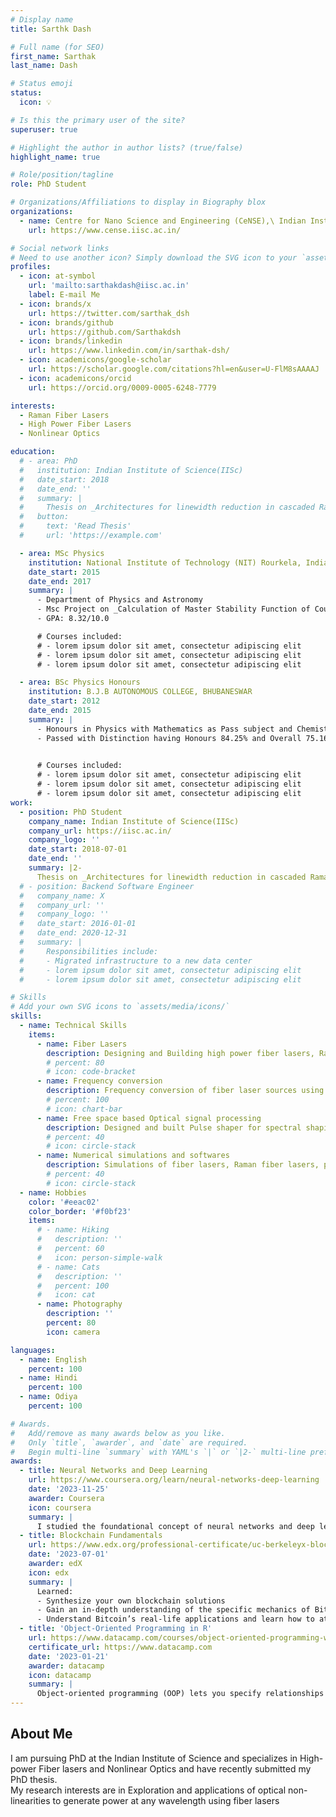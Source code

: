 ```yaml
---
# Display name
title: Sarthk Dash

# Full name (for SEO)
first_name: Sarthak
last_name: Dash

# Status emoji
status:
  icon: 💡

# Is this the primary user of the site?
superuser: true

# Highlight the author in author lists? (true/false)
highlight_name: true

# Role/position/tagline
role: PhD Student

# Organizations/Affiliations to display in Biography blox
organizations:
  - name: Centre for Nano Science and Engineering (CeNSE),\ Indian Institute of Science(IISc).
    url: https://www.cense.iisc.ac.in/

# Social network links
# Need to use another icon? Simply download the SVG icon to your `assets/media/icons/` folder.
profiles:
  - icon: at-symbol
    url: 'mailto:sarthakdash@iisc.ac.in'
    label: E-mail Me
  - icon: brands/x
    url: https://twitter.com/sarthak_dsh
  - icon: brands/github
    url: https://github.com/Sarthakdsh
  - icon: brands/linkedin
    url: https://www.linkedin.com/in/sarthak-dsh/
  - icon: academicons/google-scholar
    url: https://scholar.google.com/citations?hl=en&user=U-FlM8sAAAAJ
  - icon: academicons/orcid
    url: https://orcid.org/0009-0005-6248-7779

interests:
  - Raman Fiber Lasers
  - High Power Fiber Lasers
  - Nonlinear Optics

education:
  # - area: PhD
  #   institution: Indian Institute of Science(IISc)
  #   date_start: 2018
  #   date_end: ''
  #   summary: |
  #     Thesis on _Architectures for linewidth reduction in cascaded Raman fiber lasers and applications_. Supervised by [Prof V.R. Supradeepa](https://www.cense.iisc.ac.in/supradeepa-v-r). 
  #   button:
  #     text: 'Read Thesis'
  #     url: 'https://example.com'

  - area: MSc Physics
    institution: National Institute of Technology (NIT) Rourkela, India
    date_start: 2015
    date_end: 2017
    summary: |
      - Department of Physics and Astronomy
      - Msc Project on _Calculation of Master Stability Function of Coupled Chaotic Systems_
      - GPA: 8.32/10.0

      # Courses included:
      # - lorem ipsum dolor sit amet, consectetur adipiscing elit
      # - lorem ipsum dolor sit amet, consectetur adipiscing elit
      # - lorem ipsum dolor sit amet, consectetur adipiscing elit

  - area: BSc Physics Honours
    institution: B.J.B AUTONOMOUS COLLEGE, BHUBANESWAR
    date_start: 2012
    date_end: 2015
    summary: |
      -	Honours in Physics with Mathematics as Pass subject and Chemistry as elective.
      -	Passed with Distinction having Honours 84.25% and Overall 75.16%

      
      # Courses included:
      # - lorem ipsum dolor sit amet, consectetur adipiscing elit
      # - lorem ipsum dolor sit amet, consectetur adipiscing elit
      # - lorem ipsum dolor sit amet, consectetur adipiscing elit
work:
  - position: PhD Student
    company_name: Indian Institute of Science(IISc)
    company_url: https://iisc.ac.in/
    company_logo: ''
    date_start: 2018-07-01
    date_end: ''
    summary: |2-
      Thesis on _Architectures for linewidth reduction in cascaded Raman fiber lasers and applications_. Supervised by [Prof V.R. Supradeepa](https://www.cense.iisc.ac.in/supradeepa-v-r).
  # - position: Backend Software Engineer
  #   company_name: X
  #   company_url: ''
  #   company_logo: ''
  #   date_start: 2016-01-01
  #   date_end: 2020-12-31
  #   summary: |
  #     Responsibilities include:
  #     - Migrated infrastructure to a new data center
  #     - lorem ipsum dolor sit amet, consectetur adipiscing elit
  #     - lorem ipsum dolor sit amet, consectetur adipiscing elit

# Skills
# Add your own SVG icons to `assets/media/icons/`
skills:
  - name: Technical Skills
    items:
      - name: Fiber Lasers
        description: Designing and Building high power fiber lasers, Raman fiber lasers, Supercontinuum
        # percent: 80
        # icon: code-bracket
      - name: Frequency conversion
        description: Frequency conversion of fiber laser sources using crystals such as PPLN, LBO, BBO
        # percent: 100
        # icon: chart-bar
      - name: Free space based Optical signal processing
        description: Designed and built Pulse shaper for spectral shaping, grating based tunable filters, free space demultiplexers and beam combining systems
        # percent: 40
        # icon: circle-stack
      - name: Numerical simulations and softwares
        description: Simulations of fiber lasers, Raman fiber lasers, pulse propagation in fibers, second harmonic generation in crytals. Fluent in Python , Julia, Matlab
        # percent: 40
        # icon: circle-stack
  - name: Hobbies
    color: '#eeac02'
    color_border: '#f0bf23'
    items:
      # - name: Hiking
      #   description: ''
      #   percent: 60
      #   icon: person-simple-walk
      # - name: Cats
      #   description: ''
      #   percent: 100
      #   icon: cat
      - name: Photography
        description: ''
        percent: 80
        icon: camera

languages:
  - name: English
    percent: 100
  - name: Hindi
    percent: 100
  - name: Odiya
    percent: 100

# Awards.
#   Add/remove as many awards below as you like.
#   Only `title`, `awarder`, and `date` are required.
#   Begin multi-line `summary` with YAML's `|` or `|2-` multi-line prefix and indent 2 spaces below.
awards:
  - title: Neural Networks and Deep Learning
    url: https://www.coursera.org/learn/neural-networks-deep-learning
    date: '2023-11-25'
    awarder: Coursera
    icon: coursera
    summary: |
      I studied the foundational concept of neural networks and deep learning. By the end, I was familiar with the significant technological trends driving the rise of deep learning; build, train, and apply fully connected deep neural networks; implement efficient (vectorized) neural networks; identify key parameters in a neural network’s architecture; and apply deep learning to your own applications.
  - title: Blockchain Fundamentals
    url: https://www.edx.org/professional-certificate/uc-berkeleyx-blockchain-fundamentals
    date: '2023-07-01'
    awarder: edX
    icon: edx
    summary: |
      Learned:
      - Synthesize your own blockchain solutions
      - Gain an in-depth understanding of the specific mechanics of Bitcoin
      - Understand Bitcoin’s real-life applications and learn how to attack and destroy Bitcoin, Ethereum, smart contracts and Dapps, and alternatives to Bitcoin’s Proof-of-Work consensus algorithm
  - title: 'Object-Oriented Programming in R'
    url: https://www.datacamp.com/courses/object-oriented-programming-with-s3-and-r6-in-r
    certificate_url: https://www.datacamp.com
    date: '2023-01-21'
    awarder: datacamp
    icon: datacamp
    summary: |
      Object-oriented programming (OOP) lets you specify relationships between functions and the objects that they can act on, helping you manage complexity in your code. This is an intermediate level course, providing an introduction to OOP, using the S3 and R6 systems. S3 is a great day-to-day R programming tool that simplifies some of the functions that you write. R6 is especially useful for industry-specific analyses, working with web APIs, and building GUIs.
---
```


## About Me

I am pursuing PhD at the Indian Institute of Science and specializes in High-power Fiber lasers and Nonlinear Optics and have recently submitted my PhD thesis.\
My research interests are in Exploration and applications of optical non-linearities to generate power at any wavelength using  fiber lasers



